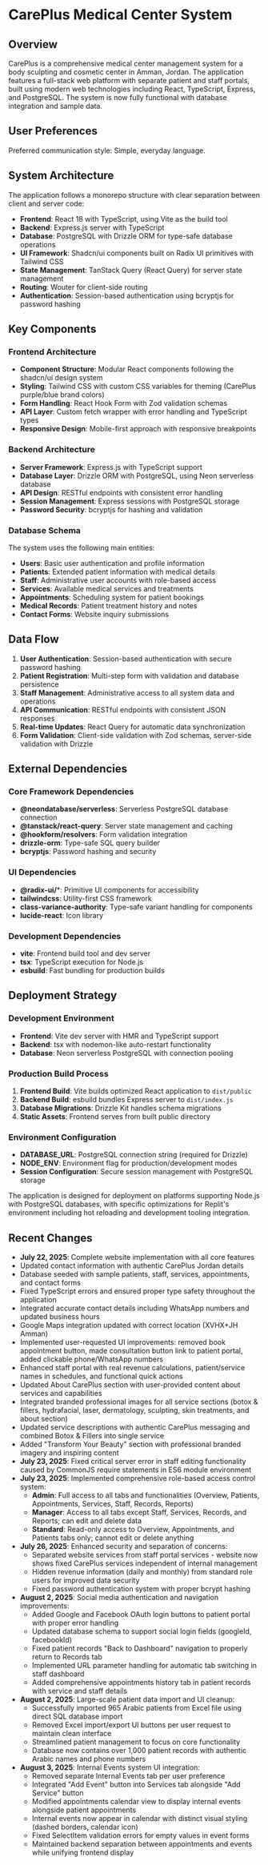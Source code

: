 # CarePlus Medical Center System

## Overview

CarePlus is a comprehensive medical center management system for a body sculpting and cosmetic center in Amman, Jordan. The application features a full-stack web platform with separate patient and staff portals, built using modern web technologies including React, TypeScript, Express, and PostgreSQL. The system is now fully functional with database integration and sample data.

## User Preferences

Preferred communication style: Simple, everyday language.

## System Architecture

The application follows a monorepo structure with clear separation between client and server code:

- **Frontend**: React 18 with TypeScript, using Vite as the build tool
- **Backend**: Express.js server with TypeScript  
- **Database**: PostgreSQL with Drizzle ORM for type-safe database operations
- **UI Framework**: Shadcn/ui components built on Radix UI primitives with Tailwind CSS
- **State Management**: TanStack Query (React Query) for server state management
- **Routing**: Wouter for client-side routing
- **Authentication**: Session-based authentication using bcryptjs for password hashing

## Key Components

### Frontend Architecture
- **Component Structure**: Modular React components following the shadcn/ui design system
- **Styling**: Tailwind CSS with custom CSS variables for theming (CarePlus purple/blue brand colors)
- **Form Handling**: React Hook Form with Zod validation schemas
- **API Layer**: Custom fetch wrapper with error handling and TypeScript types
- **Responsive Design**: Mobile-first approach with responsive breakpoints

### Backend Architecture
- **Server Framework**: Express.js with TypeScript support
- **Database Layer**: Drizzle ORM with PostgreSQL, using Neon serverless database
- **API Design**: RESTful endpoints with consistent error handling
- **Session Management**: Express sessions with PostgreSQL storage
- **Password Security**: bcryptjs for hashing and validation

### Database Schema
The system uses the following main entities:
- **Users**: Basic user authentication and profile information
- **Patients**: Extended patient information with medical details
- **Staff**: Administrative user accounts with role-based access
- **Services**: Available medical services and treatments
- **Appointments**: Scheduling system for patient bookings
- **Medical Records**: Patient treatment history and notes
- **Contact Forms**: Website inquiry submissions

## Data Flow

1. **User Authentication**: Session-based authentication with secure password hashing
2. **Patient Registration**: Multi-step form with validation and database persistence
3. **Staff Management**: Administrative access to all system data and operations
4. **API Communication**: RESTful endpoints with consistent JSON responses
5. **Real-time Updates**: React Query for automatic data synchronization
6. **Form Validation**: Client-side validation with Zod schemas, server-side validation with Drizzle

## External Dependencies

### Core Framework Dependencies
- **@neondatabase/serverless**: Serverless PostgreSQL database connection
- **@tanstack/react-query**: Server state management and caching
- **@hookform/resolvers**: Form validation integration
- **drizzle-orm**: Type-safe SQL query builder
- **bcryptjs**: Password hashing and security

### UI Dependencies
- **@radix-ui/***: Primitive UI components for accessibility
- **tailwindcss**: Utility-first CSS framework
- **class-variance-authority**: Type-safe variant handling for components
- **lucide-react**: Icon library

### Development Dependencies
- **vite**: Frontend build tool and dev server
- **tsx**: TypeScript execution for Node.js
- **esbuild**: Fast bundling for production builds

## Deployment Strategy

### Development Environment
- **Frontend**: Vite dev server with HMR and TypeScript support
- **Backend**: tsx with nodemon-like auto-restart functionality
- **Database**: Neon serverless PostgreSQL with connection pooling

### Production Build Process
1. **Frontend Build**: Vite builds optimized React application to `dist/public`
2. **Backend Build**: esbuild bundles Express server to `dist/index.js`
3. **Database Migrations**: Drizzle Kit handles schema migrations
4. **Static Assets**: Frontend serves from built public directory

### Environment Configuration
- **DATABASE_URL**: PostgreSQL connection string (required for Drizzle)
- **NODE_ENV**: Environment flag for production/development modes
- **Session Configuration**: Secure session management with PostgreSQL storage

The application is designed for deployment on platforms supporting Node.js with PostgreSQL databases, with specific optimizations for Replit's environment including hot reloading and development tooling integration.

## Recent Changes

- **July 22, 2025**: Complete website implementation with all core features
- Updated contact information with authentic CarePlus Jordan details
- Database seeded with sample patients, staff, services, appointments, and contact forms
- Fixed TypeScript errors and ensured proper type safety throughout the application
- Integrated accurate contact details including WhatsApp numbers and updated business hours
- Google Maps integration updated with correct location (XVHX+JH Amman)
- Implemented user-requested UI improvements: removed book appointment button, made consultation button link to patient portal, added clickable phone/WhatsApp numbers
- Enhanced staff portal with real revenue calculations, patient/service names in schedules, and functional quick actions
- Updated About CarePlus section with user-provided content about services and capabilities
- Integrated branded professional images for all service sections (botox & fillers, hydrafacial, laser, dermatology, sculpting, skin treatments, and about section)
- Updated service descriptions with authentic CarePlus messaging and combined Botox & Fillers into single service
- Added "Transform Your Beauty" section with professional branded imagery and inspiring content
- **July 23, 2025**: Fixed critical server error in staff editing functionality caused by CommonJS require statements in ES6 module environment
- **July 23, 2025**: Implemented comprehensive role-based access control system:
  - **Admin**: Full access to all tabs and functionalities (Overview, Patients, Appointments, Services, Staff, Records, Reports)
  - **Manager**: Access to all tabs except Staff, Services, Records, and Reports; can edit and delete data
  - **Standard**: Read-only access to Overview, Appointments, and Patients tabs only; cannot edit or delete anything
- **July 26, 2025**: Enhanced security and separation of concerns:
  - Separated website services from staff portal services - website now shows fixed CarePlus services independent of internal management
  - Hidden revenue information (daily and monthly) from standard role users for improved data security
  - Fixed password authentication system with proper bcrypt hashing
- **August 2, 2025**: Social media authentication and navigation improvements:
  - Added Google and Facebook OAuth login buttons to patient portal with proper error handling
  - Updated database schema to support social login fields (googleId, facebookId)
  - Fixed patient records "Back to Dashboard" navigation to properly return to Records tab
  - Implemented URL parameter handling for automatic tab switching in staff dashboard
  - Added comprehensive appointments history tab in patient records with service and staff details
- **August 2, 2025**: Large-scale patient data import and UI cleanup:
  - Successfully imported 965 Arabic patients from Excel file using direct SQL database import
  - Removed Excel import/export UI buttons per user request to maintain clean interface
  - Streamlined patient management to focus on core functionality
  - Database now contains over 1,000 patient records with authentic Arabic names and phone numbers
- **August 3, 2025**: Internal Events system UI integration:
  - Removed separate Internal Events tab per user preference
  - Integrated "Add Event" button into Services tab alongside "Add Service" button
  - Modified appointments calendar view to display internal events alongside patient appointments
  - Internal events now appear in calendar with distinct visual styling (dashed borders, calendar icon)
  - Fixed SelectItem validation errors for empty values in event forms
  - Maintained backend separation between appointments and events while unifying frontend display